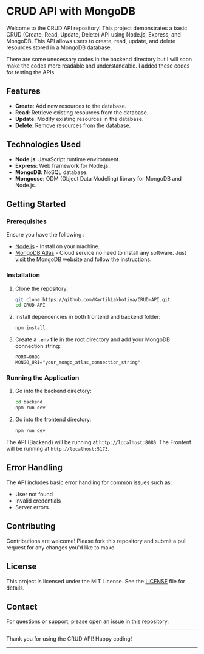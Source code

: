 # CRUD API with MongoDB

Welcome to the CRUD API repository! This project demonstrates a basic CRUD (Create, Read, Update, Delete) API using Node.js, Express, and MongoDB. This API allows users to create, read, update, and delete resources stored in a MongoDB database.

There are some unecessary codes in the backend directory but I will soon make the codes more readable and understandable. I added these codes for testing the APIs.

## Features

- **Create**: Add new resources to the database.
- **Read**: Retrieve existing resources from the database.
- **Update**: Modify existing resources in the database.
- **Delete**: Remove resources from the database.

## Technologies Used

- **Node.js**: JavaScript runtime environment.
- **Express**: Web framework for Node.js.
- **MongoDB**: NoSQL database.
- **Mongoose**: ODM (Object Data Modeling) library for MongoDB and Node.js.

## Getting Started

### Prerequisites

Ensure you have the following :

- [Node.js](https://nodejs.org/) - Install on your machine.
- [MongoDB Atlas](https://www.mongodb.com/atlas) - Cloud service no need to install any software. Just visit the MongoDB website and follow the instructions.

### Installation

1. Clone the repository:
    ```bash
    git clone https://github.com/KartikLakhotiya/CRUD-API.git
    cd CRUD-API
    ```

2. Install dependencies in both frontend and backend folder:
    ```bash
    npm install
    ```

3. Create a `.env` file in the root directory and add your MongoDB connection string:
    ```
    PORT=8080
    MONGO_URI="your_mongo_atlas_connection_string"
    ```

### Running the Application

1. Go into the backend directory:
    ```bash
    cd backend
    npm run dev
    ```

2. Go into the frontend directory:
    ```bash
    npm run dev
    ```

The API (Backend) will be running at `http://localhost:8080`.
The Frontent will be running at `http://localhost:5173`.

## Error Handling

The API includes basic error handling for common issues such as:

- User not found
- Invalid credentials
- Server errors

## Contributing

Contributions are welcome! Please fork this repository and submit a pull request for any changes you'd like to make.

## License

This project is licensed under the MIT License. See the [LICENSE](LICENSE) file for details.

## Contact

For questions or support, please open an issue in this repository.

---

Thank you for using the CRUD API! Happy coding!

---
